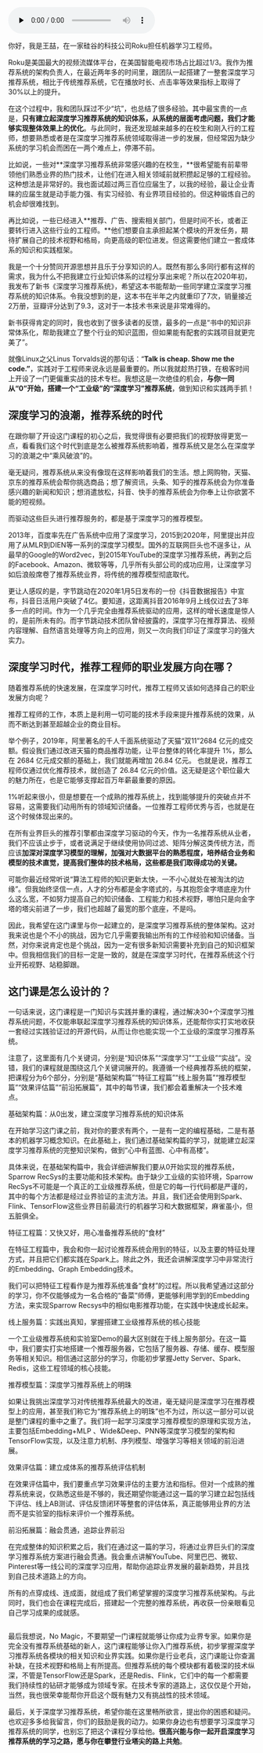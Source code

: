 <audio id="audio" title="开篇词 | 从0开始搭建一个深度学习推荐系统" controls="" preload="none"><source id="mp3" src="https://static001.geekbang.org/resource/audio/5b/c0/5b51f46c972f2b3e53ea7416eddeaec0.mp3"></audio>

你好，我是王喆，在一家硅谷的科技公司Roku担任机器学习工程师。

Roku是美国最大的视频流媒体平台，在美国智能电视市场占比超过1/3。我作为推荐系统的架构负责人，在最近两年多的时间里，跟团队一起搭建了一整套深度学习推荐系统，相比于传统推荐系统，它在播放时长、点击率等效果指标上取得了30%以上的提升。

在这个过程中，我和团队踩过不少“坑”，也总结了很多经验。其中最宝贵的一点是，**只有建立起深度学习推荐系统的知识体系，从系统的层面考虑问题，我们才能够实现整体效果上的优化**。与此同时，我还发现越来越多的在校生和刚入行的工程师，想要熟悉或者是在深度学习推荐系统领域取得进一步的发展，但经常因为缺少系统的学习机会而困在一两个难点上，停滞不前。

比如说，一些对**深度学习推荐系统非常感兴趣的在校生，**很希望能有前辈带领他们熟悉业界的热门技术，让他们在进入相关领域前就积攒起足够的工程经验。这种想法是非常好的。我也面试超过两三百位应届生了，以我的经验，最让企业青睐的应届生就是动手能力强、有实习经验、有业界项目经验的。但这种锻炼自己的机会却很难找到。

再比如说，一些已经进入**推荐、广告、搜索相关部门，但是时间不长，或者正要转行进入这些行业的工程师。**他们想要自主承担起某个模块的开发任务，期待扩展自己的技术视野和格局，向更高级的职位进发。但这需要他们建立一套成体系的知识和实践框架。

我是一个十分赞同开源思想并且乐于分享知识的人。既然有那么多同行都有这样的需求，我为什么不把我建立行业知识体系的过程分享出来呢？所以在2020年初，我发布了新书《深度学习推荐系统》，希望这本书能帮助一些同学建立深度学习推荐系统的知识体系。令我没想到的是，这本书在半年之内就重印了7次，销量接近2万册，豆瓣评分达到了9.3，这对于一本技术书来说是非常难得的。

新书获得肯定的同时，我也收到了很多读者的反馈，最多的一点是“书中的知识非常体系化，帮助我建立了整个行业的知识蓝图，但如果能有配套的实践项目就更完美了”。

就像Linux之父Linus Torvalds说的那句话：“**Talk is cheap. Show me the code.”**，实践对于工程师来说永远是最重要的。所以我就趁热打铁，在极客时间上开设了一门更偏重实战的技术专栏。我想这是一次绝佳的机会，**与你一同从“0”开始，搭建一个“工业级”的“深度学习”推荐系统**，做到知识和实践两手抓！

## 深度学习的浪潮，推荐系统的时代

在跟你聊了开设这门课程的初心之后，我觉得很有必要把我们的视野放得更宽一点，看看我们这个时代到底是怎么被推荐系统影响着，推荐系统又是怎么在深度学习的浪潮之中“乘风破浪”的。

毫无疑问，推荐系统从来没有像现在这样影响着我们的生活。想上网购物，天猫、京东的推荐系统会帮你挑选商品；想了解资讯，头条、知乎的推荐系统会为你准备感兴趣的新闻和知识；想消遣放松，抖音、快手的推荐系统会为你奉上让你欲罢不能的短视频。

而驱动这些巨头进行推荐服务的，都是基于深度学习的推荐模型。

2013年，百度率先在广告系统中应用了深度学习，2015到2020年，阿里提出并应用了从MLR到DIEN等一系列的深度学习模型。国外的互联网巨头也不逞多让，从最早的Google的Word2vec，到2015年YouTube的深度学习推荐系统，再到之后的Facebook、Amazon、微软等等，几乎所有头部公司的成功应用，让深度学习如后浪般席卷了推荐系统业界，将传统的推荐模型彻底取代。

更让人感叹的是，字节跳动在2020年1月5日发布的一份《抖音数据报告》中宣布，抖音日活用户突破了4亿。要知道，这距离抖音2016年9月上线仅过去了3年多一点的时间。作为一个几乎完全由推荐系统驱动的应用，这样的增长速度是惊人的，是前所未有的。而字节跳动技术团队曾经披露的，深度学习在推荐算法、视频内容理解、自然语言处理等方向上的应用，则又一次向我们印证了深度学习的强大实力。

## 深度学习时代，推荐工程师的职业发展方向在哪？

随着推荐系统的快速发展，在深度学习时代，推荐工程师又该如何选择自己的职业发展方向呢？

推荐工程师的工作，本质上是利用一切可能的技术手段来提升推荐系统的效果，从而不断达到甚至超越企业的商业目标。

举个例子，2019年，阿里著名的千人千面系统驱动了天猫“双11”2684 亿元的成交额。假设我们通过改进天猫的商品推荐功能，让平台整体的转化率提升 1%，那么在 2684 亿元成交额的基础上，我们就能再增加 26.84 亿元。 也就是说，推荐工程师仅通过优化推荐技术，就创造了 26.84 亿元的价值。这无疑是这个职位最大的魅力所在，也是它能够支撑起百万年薪最重要的原因。

1%听起来很小，但是想要在一个成熟的推荐系统上，找到能够提升的突破点并不容易，这需要我们动用所有的领域知识储备。一位推荐工程师优秀与否，也就是在这个时候体现出来的。

在所有业界巨头的推荐引擎都由深度学习驱动的今天，作为一名推荐系统从业者，我们不应该止步于，或者说满足于继续使用协同过滤、矩阵分解这类传统方法，而应该**加深对深度学习模型的理解，加强对大数据平台的熟悉程度，培养结合业务和模型的技术直觉，提高我们整体的技术格局，这些都是我们取得成功的关键。**

可能你最近经常听说“算法工程师的知识更新太快，一不小心就处在被淘汰的边缘”。但我始终坚信一点，人才的分布都是金字塔式的，与其抱怨金字塔底座为什么这么宽，不如努力提高自己的知识储备、工程能力和技术视野，哪怕只是向金字塔的塔尖前进了一步，我们也超越了最宽的那个底座，不是吗。

因此，我希望在这门课里与你一起建立的，是深度学习推荐系统的整体架构。这对我来说也是个不小的挑战，因为它几乎需要我输出所有的工作经验和知识储备。当然，对你来说肯定也是个挑战，因为一定有很多新知识需要补充到自己的知识框架中。但我相信我们的目标一定是一致的，就是在深度学习时代，在推荐系统这个行业开拓视野、站稳脚跟。

## 这门课是怎么设计的？

一句话来说，这门课程是一门知识与实践并重的课程，通过解决30+个深度学习推荐系统问题，不仅能串联起深度学习推荐系统的知识体系，还能帮你实打实地收获一套经过实践验证过的开源代码，从而让你也能实现一个工业级的深度学习推荐系统。

注意了，这里面有几个关键词，分别是“知识体系”“深度学习”“工业级”“实战”。没错，我们的课程就是围绕这几个关键词展开的。我遵循一个经典推荐系统的框架，把课程分为6个部分，分别是“基础架构篇”“特征工程篇”“线上服务篇”“推荐模型篇”“效果评估篇”“前沿拓展篇”，其中的每节课，我们都会着重解决一个技术难点。

基础架构篇：从0出发，建立深度学习推荐系统的知识体系

在开始学习这门课之前，我对你的要求有两个，一是有一定的编程基础，二是有基本的机器学习概念知识。在此基础上，我们通过基础架构篇的学习，就能建立起深度学习推荐系统的完整知识架构，做到“心中有蓝图、心中有高楼”。

具体来说，在基础架构篇中，我会详细讲解我们要从0开始实现的推荐系统，Sparrow RecSys的主要功能和技术架构。由于缺少工业级的实验环境，Sparrow RecSys不可能是一个真正的工业级推荐系统，但是它的每一行代码都是严谨的，其中的每个方法都是经过业界验证的主流方法。并且，我们还会使用到Spark、Flink、TensorFlow这些业界目前最流行的机器学习和大数据框架，麻雀虽小，但五脏俱全。

特征工程篇：又快又好，用心准备推荐系统的“食材”

在特征工程篇中，我会和你一起讨论推荐系统会用到的特征，以及主要的特征处理方式，并且把它们都实践在Spark上。除此之外，我还会讲解深度学习中非常流行的Embedding、Graph Embedding技术。

我们可以把特征工程看作是为推荐系统准备“食材”的过程。所以我希望通过这部分的学习，你不仅能够成为一名合格的“备菜”师傅，更能够利用学到的Embedding方法，来实现Sparrow Recsys中的相似电影推荐功能，在实践中快速成长起来。

线上服务篇：实践出真知，掌握搭建工业级推荐系统的核心技能

一个工业级推荐系统和实验室Demo的最大区别就在于线上服务部分。在这一篇中，我们要实打实地搭建一个推荐服务器，它包括了服务器、存储、缓存、模型服务等相关知识。相信通过这部分的学习，你能初步掌握Jetty Server、Spark、Redis，这些工程领域的核心技能。

推荐模型篇：深度学习推荐系统上的明珠

如果让我挑出深度学习对传统推荐系统最大的改进，毫无疑问是深度学习在推荐模型上的应用，甚至我们称它为“推荐系统上的明珠”也不为过，所以这一部分可以说是整门课程的重中之重了。我们将一起学习深度学习推荐模型的原理和实现方法，主要包括Embedding+MLP 、Wide&amp;Deep、PNN等深度学习模型的架构和TensorFlow实现，以及注意力机制、序列模型、增强学习等相关领域的前沿进展。

效果评估篇：建立成体系的推荐系统评估机制

在效果评估篇中，我们要重点学习效果评估的主要方法和指标。但对一个成熟的推荐系统来说，仅熟悉这些是不够的，我还期望你能通过这一篇的学习建立起包括线下评估、线上AB测试、评估反馈闭环等整套的评估体系，真正能够用业界的方法而不是实验室的指标来评价一个推荐系统。

前沿拓展篇：融会贯通，追踪业界前沿

在完成整体的知识积累之后，我们在通过这一篇的学习，将通过业界巨头们的深度学习推荐系统方案进行融会贯通。我会重点讲解YouTube、阿里巴巴、微软、Pinterest等一线公司的深度学习应用，帮助你追踪业界发展的最新趋势，并且找到自己技术道路上的方向。

所有的点穿成线、连成面，就组成了我们希望掌握的深度学习推荐系统架构。与此同时，我们也会在课程完成后，搭建起一个完整的推荐系统，再收获一份亲眼看见自己学习成果的成就感。

<img src="https://static001.geekbang.org/resource/image/06/2e/066c5f56f4e0a5e8d4648e0cfb85e72e.jpg" alt="">

最后我想说，No Magic，不要期望一门课程就能够让你成为业界专家。如果你是完全没有推荐系统基础的新人，这门课程能够让你入门推荐系统，初步掌握深度学习推荐系统各模块的相关知识和业界实践。如果你是行业老兵，这门课能让你查漏补缺，在技术视野和格局上有所提高。但推荐系统的每个模块都有着极深的技术纵深，不管是TensorFlow还是Spark，还是Redis、Flink，它们中的每一个都需要我们持续性的钻研才能够成为领域专家。在技术专家的道路上，这仅仅是个开始，当然，我也很荣幸能帮你开启这个既有魅力又有挑战性的技术领域。

最后，关于深度学习推荐系统，希望你能在这里畅所欲言，提出你的困惑和疑问。也欢迎多多给我留言，你们的鼓励是我的动力。如果你身边也有想要学习深度学习推荐系统的同学，也别忘了把这个课程分享给他。**很高兴能与你一起开启深度学习推荐系统的学习之路，愿与你在攀登行业塔尖的路上共勉**。

